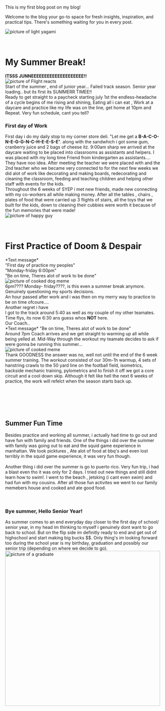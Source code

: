 This is my first blog post on my blog!

Welcome to the blog your go-to space for fresh insights, inspiration, and practical tips. There's something waiting for you in every post.


<img src="/blog/images/light.jpg" alt="picture of light yagami">

<br>
<br>
<br>
<h1>My Summer Break!</h1>
<b>ITSSS JUNNEEEEEEEEEEEEEEEEEEEE!!</b>
<br>
<img src="/blog/images/FlightReacts.webp" alt="picture of Flight reacts">
<br>
Start of the summer , end of junior year... Failed track season. Senior year loading.. but its first its SUMMERR TIMEE!!
<br>
Ready to get straight to a paycheck starting july 1st the endless-headache of a cycle begins of me rising and shining, Eating all i can eat , Work at a daycare and practice like my life was on the line, get home at 10pm and Repeat. Very fun schedule, cant you tell? 
<br>
<h3>First day of Work</h3>
First day i do my daily stop to my corner store deli. "Let me get a
<b>B-A-C-O-N-E-G-G-N-C-H-E-E-S-E</b>".
along with the sandwhich i got some gum, cranberry juice and 2 bags of cheese itz.
9:00am sharp we arrived at the daycare waiting to be placed into classrooms as assistants and helpers. I was placed with my long time Friend from kindergarten as assistants.... They have noo idea. After meeting the teacher we were placed with and the 2nd teacher who we became very connected to for the next few weeks we did alot of work like decorating and making boards, redecorating and cleaning the classroom, feeding and teaching children and helping other staff with events for the kids.
<br>
Throughout the 6 weeks of SYEP i met new friends, made new connecting with my co-workers all while making money. After all the tables , chairs , plates of food that were carried up 3 flights of stairs, all the toys that we built for the kids, down to cleaning their cubbies were worth it because of the fun memories that were made!
<br>
<img src="/blog/images/happyguy.png" alt="picture of happy guy">
<br>
<br>
<br>
<h1>First Practice of Doom & Despair</h1>
*Text message*
<br>
"First day of practice my peoples"
<br>
"Monday-friday 6:00pm"
<br>
"Be on time, Theres alot of work to be done"
<br>
<img src="/blog/images/cookeddog.webp" alt="picture of cooked dog meme">
<br>
6pm???? Monday- friday????, is this even a summer break anymore.
<br>
Genuinely questioning my sports decisions.
<br>
An hour passed after work and i was then on my merry way to practice to be on time ofcoure....
<br>
Another regret i have
<br>
I got to the track around 5:40 as well as my couple of my other teamates. Time flys, its now 6:30 ans guess whos <b>NOT</b> here.
<br>
Our Coach..
<br>
*Text message* "Be on time, Theres alot of work to be done"
<br>
Around 7pm Coach arrives and we get straight to warming up all while being yelled at. Mid-Way through the workout my teamate decides to ask if were gonna be running this summer...
<br>
<img src="/blog/images/IMG_4821.webp" alt="picture of cooked meme">
<br>
Thank GOODNESS the answer was no, well not until the end of the 6 week summer training.
The workout consisted of our 30m-1h warmup, 4 sets of hanstring crawls to the 50 yard line on the football field, isometrics, backside mechanic training, pylometrics and to finish it off we got a core circuit and a cool down skip. Although it felt like hell the next 6 weeks of practice, the work will refelct when the season starts back up.
<br>
<br>
<br>
<br>
<br>
<br>
<h2>Summer Fun Time</h2>
Besides practice and working all summer, i actually had time to go out and have fun with family and friends. One of the things i did over the summer with family was going out to eat and the squid game experience in manhattan. We took picktures , Ate alot of food at bbq's and even lost terribly in the squid game experience, it was very fun though.
<br>
<br>
Another thing i did over the summer is go to puerto rico. Very fun trip, i had a blast even tho it was only for 2 days. I tried out new things and still didnt learn how to swim!. I went to the beach , jetsking (i cant even swim) and had fun with my cousins. After all those fun activites we went to our family memebers house and cooked and ate good food.

<br>
<br>
<br>
<h3>Bye summer, Hello Senior Year!</h3>
As summer comes to an end everyday day closer to the first day of school/ senior year, in my head im thinking to myself i genuinely dont want to go back to school.
But on the flip side im definitly ready to end and get out of highschool and start making big bucks $$. Only thing's im looking forward too during the school year is my birthday, graduation and possibly our senior trip (depending on where we decide to go).
<br>
<img src="/blog/images/grad-removebg-preview.png" alt="picture of a graduate" height = 500x>